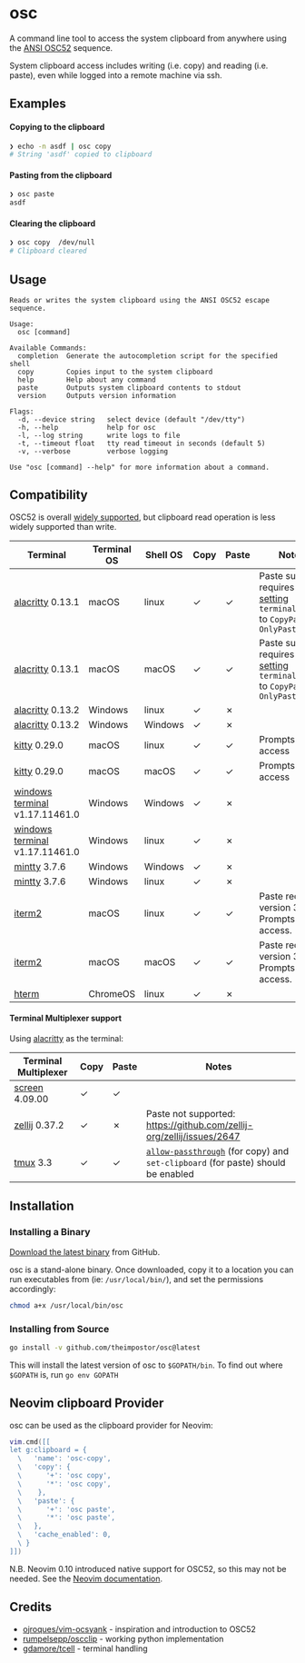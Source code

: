# osc
A command line tool to access the system clipboard from anywhere using the [ANSI OSC52](https://invisible-island.net/xterm/ctlseqs/ctlseqs.html#h3-Operating-System-Commands) sequence.

System clipboard access includes writing (i.e. copy) and reading (i.e. paste), even while logged into a remote machine via ssh.

## Examples

#### Copying to the clipboard

```bash
❯ echo -n asdf | osc copy
# String 'asdf' copied to clipboard
```

#### Pasting from the clipboard

```bash
❯ osc paste
asdf
```

#### Clearing the clipboard

```bash
❯ osc copy  /dev/null
# Clipboard cleared
```

## Usage

```
Reads or writes the system clipboard using the ANSI OSC52 escape sequence.

Usage:
  osc [command]

Available Commands:
  completion  Generate the autocompletion script for the specified shell
  copy        Copies input to the system clipboard
  help        Help about any command
  paste       Outputs system clipboard contents to stdout
  version     Outputs version information

Flags:
  -d, --device string   select device (default "/dev/tty")
  -h, --help            help for osc
  -l, --log string      write logs to file
  -t, --timeout float   tty read timeout in seconds (default 5)
  -v, --verbose         verbose logging

Use "osc [command] --help" for more information about a command.
```

## Compatibility

OSC52 is overall [widely supported](https://github.com/ojroques/vim-oscyank/blob/main/README.md#vim-oscyank), but clipboard read operation is less widely supported than write.

Terminal | Terminal OS | Shell OS | Copy | Paste | Notes
---      | ---         | ---      | ---  | ---   | ---
[alacritty](https://github.com/alacritty/alacritty) 0.13.1 | macOS | linux | &check; | &check; | Paste support requires [setting](https://alacritty.org/config-alacritty.html) `terminal.osc52` to `CopyPaste` or `OnlyPaste`
[alacritty](https://github.com/alacritty/alacritty) 0.13.1 | macOS | macOS | &check; | &check; | Paste support requires [setting](https://alacritty.org/config-alacritty.html) `terminal.osc52` to `CopyPaste` or `OnlyPaste`
[alacritty](https://github.com/alacritty/alacritty) 0.13.2 | Windows | linux | &check; | &cross; |
[alacritty](https://github.com/alacritty/alacritty) 0.13.2 | Windows | Windows | &check; | &cross; |
[kitty](https://github.com/kovidgoyal/kitty) 0.29.0 | macOS | linux | &check; | &check; | Prompts for access
[kitty](https://github.com/kovidgoyal/kitty) 0.29.0 | macOS | macOS | &check; | &check; | Prompts for access
[windows terminal](https://github.com/microsoft/terminal) v1.17.11461.0 | Windows | Windows | &check; | &cross; |
[windows terminal](https://github.com/microsoft/terminal) v1.17.11461.0 | Windows | linux | &check; | &cross; |
[mintty](https://mintty.github.io/) 3.7.6 | Windows | Windows | &check; | &cross; |
[mintty](https://mintty.github.io/) 3.7.6 | Windows | linux | &check; | &cross; |
[iterm2](https://iterm2.com/) | macOS | linux | &check; | &check; | Paste requires version 3.5.0. Prompts for access.
[iterm2](https://iterm2.com/) | macOS | macOS | &check; | &check; | Paste requires version 3.5.0. Prompts for access.
[hterm](https://chrome.google.com/webstore/detail/secure-shell/iodihamcpbpeioajjeobimgagajmlibd) | ChromeOS | linux | &check; | &cross; |

#### Terminal Multiplexer support

Using [alacritty](https://github.com/alacritty/alacritty) as the terminal:

Terminal Multiplexer | Copy | Paste | Notes
---                  | ---  | ---   | ---
[screen](https://www.gnu.org/software/screen/) 4.09.00 | &check; | &check; |
[zellij](https://zellij.dev/) 0.37.2 | &check; | &cross; | Paste not supported: https://github.com/zellij-org/zellij/issues/2647
[tmux](https://github.com/tmux/tmux) 3.3 | &check; | &check; | [`allow-passthrough`](https://github.com/tmux/tmux/wiki/FAQ#what-is-the-passthrough-escape-sequence-and-how-do-i-use-it) (for copy) and `set-clipboard` (for paste) should be enabled

## Installation

### Installing a Binary

[Download the latest binary](https://github.com/theimpostor/osc/releases) from GitHub.

osc is a stand-alone binary. Once downloaded, copy it to a location you can run executables from (ie: `/usr/local/bin/`), and set the permissions accordingly:

```bash
chmod a+x /usr/local/bin/osc
```

### Installing from Source

```bash
go install -v github.com/theimpostor/osc@latest
```

This will install the latest version of osc to `$GOPATH/bin`. To find out where `$GOPATH` is, run `go env GOPATH`

## Neovim clipboard Provider

osc can be used as the clipboard provider for Neovim:

```lua
vim.cmd([[
let g:clipboard = {
  \   'name': 'osc-copy',
  \   'copy': {
  \      '+': 'osc copy',
  \      '*': 'osc copy',
  \    },
  \   'paste': {
  \      '+': 'osc paste',
  \      '*': 'osc paste',
  \   },
  \   'cache_enabled': 0,
  \ }
]])
```

N.B. Neovim 0.10 introduced native support for OSC52, so this may not be needed. See the [Neovim documentation](https://neovim.io/doc/user/provider.html#clipboard-osc52).

## Credits
-  [ojroques/vim-ocsyank](https://github.com/ojroques/vim-oscyank) - inspiration and introduction to OSC52
-  [rumpelsepp/oscclip](https://github.com/rumpelsepp/oscclip/tree/v0.4.1) - working python implementation
-  [gdamore/tcell](https://github.com/gdamore/tcell) - terminal handling

